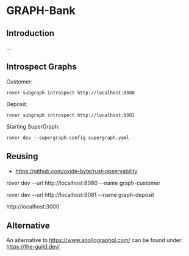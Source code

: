 # GRAPH-Bank

## Introduction

...

## Introspect Graphs

Customer:

```shell
rover subgraph introspect http://localhost:8080
```

Deposit:

```shell
rover subgraph introspect http://localhost:8081
```

Starting SuperGraph:

```shell
rover dev --supergraph-config supergraph.yaml
```

## Reusing

* https://github.com/oxide-byte/rust-observability

rover dev --url http://localhost:8080 --name graph-customer

rover dev --url http://localhost:8081 --name graph-deposit

http://localhost:3000

## Alternative

An alternative to https://www.apollographql.com/ can be found under:
https://the-guild.dev/